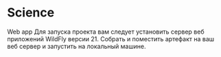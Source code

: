 # Science
Web app
Для запуска проекта вам следует установить сервер веб приложений WildFly версии 21. Собрать и поместить артефакт на ваш веб сервер и запустить на локальный машине.
